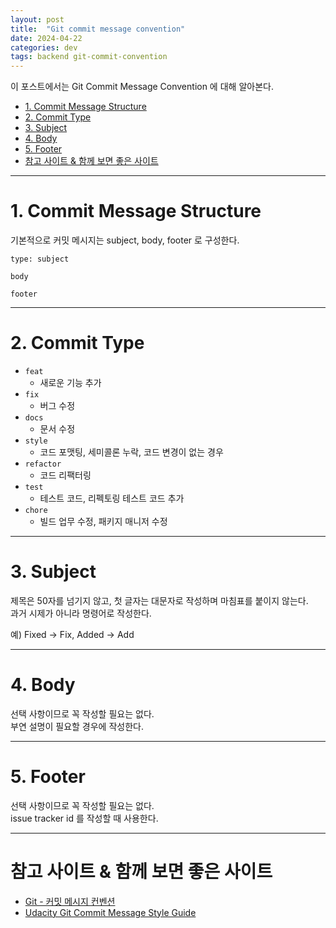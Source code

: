 ```yaml
---
layout: post
title:  "Git commit message convention"
date: 2024-04-22
categories: dev
tags: backend git-commit-convention
---
```


이 포스트에서는 Git Commit Message Convention 에 대해 알아본다.


<!-- TOC -->
* [1. Commit Message Structure](#1-commit-message-structure)
* [2. Commit Type](#2-commit-type)
* [3. Subject](#3-subject)
* [4. Body](#4-body)
* [5. Footer](#5-footer)
* [참고 사이트 & 함께 보면 좋은 사이트](#참고-사이트--함께-보면-좋은-사이트)
<!-- TOC -->

---

# 1. Commit Message Structure

기본적으로 커밋 메시지는 subject, body, footer 로 구성한다.

```text
type: subject

body

footer
```

---

# 2. Commit Type

- `feat`
  - 새로운 기능 추가
- `fix`
  - 버그 수정
- `docs`
  - 문서 수정
- `style`
  - 코드 포맷팅, 세미콜론 누락, 코드 변경이 없는 경우
- `refactor`
  - 코드 리팩터링
- `test`
  - 테스트 코드, 리펙토링 테스트 코드 추가
- `chore`
  - 빌드 업무 수정, 패키지 매니저 수정

---

# 3. Subject

제목은 50자를 넘기지 않고, 첫 글자는 대문자로 작성하며 마침표를 붙이지 않는다.    
과거 시제가 아니라 명령어로 작성한다.

예) Fixed → Fix, Added → Add

---

# 4. Body

선택 사항이므로 꼭 작성할 필요는 없다.  
부연 설명이 필요할 경우에 작성한다.

---

# 5. Footer

선택 사항이므로 꼭 작성할 필요는 없다.  
issue tracker id 를 작성할 때 사용한다.

---

# 참고 사이트 & 함께 보면 좋은 사이트

* [Git - 커밋 메시지 컨벤션](https://doublesprogramming.tistory.com/256)
* [Udacity Git Commit Message Style Guide](https://udacity.github.io/git-styleguide/)